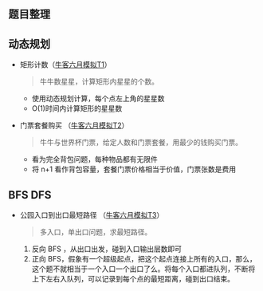 ## 题目整理

## 动态规划

- 矩形计数（[牛客六月模拟T1](sixtest/T1.java)）

  > 牛牛数星星，计算矩形内星星的个数。

  - 使用动态规划计算，每个点左上角的星星数
  - O(1)时间内计算矩形的星星数

- 门票套餐购买 （[牛客六月模拟T2](sixtest/T2.java)）

  > 牛牛与世界杯门票，给定人数和门票套餐，用最少的钱购买门票。

  - 看为完全背包问题，每种物品都有无限件 
  - 将 n+1 看作背包容量，套餐门票价格相当于价值，门票张数是费用

  

## BFS DFS

- 公园入口到出口最短路径 （[牛客六月模拟T3](sixtest/T3.java)）

  > 多入口，单出口问题，求最短路径。

    1. 反向 BFS ，从出口出发，碰到入口输出层数即可
    2. 正向 BFS，假象有一个超级起点，把这个起点连接上所有的入口，那么，这个题不就相当于一个入口一个出口了么。将每个入口都进队列，不断将上下左右入队列，可以记录到每个点的最短距离，碰到出口结束。